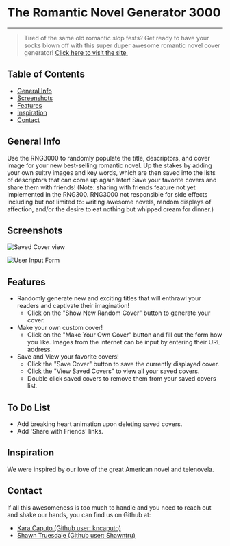 # The Romantic Novel Generator 3000

---

> Tired of the same old romantic slop fests? Get ready to have your socks blown off with this super duper awesome romantic novel cover generator! [Click here to visit the site.](https://shawntru.github.io/romcom/)
## Table of Contents

* [General Info](#gerenal-info)
* [Screenshots](#screenshots)
* [Features](#features)
* [Inspiration](#inspiration)
* [Contact](#contact)

## General Info

Use the RNG3000 to randomly populate the title, descriptors, and cover image for your new best-selling romantic novel. Up the stakes by adding your own sultry images and key words, which are then saved into the lists of descriptors that can come up again later! Save your favorite covers and share them with friends! (Note: sharing with friends feature not yet implemented in the RNG300. RNG3000 not responsible for side effects including but not limited to: writing awesome novels, random displays of affection, and/or the desire to eat nothing but whipped cream for dinner.)

## Screenshots

![Saved Cover view](https://imgur.com/slxiPhu.png)

![User Input Form](https://imgur.com/IMvixJI.png)

## Features

* Randomly generate new and exciting titles that will enthrawl your readers and captivate their imagination! 
  * Click on the "Show New Random Cover" button to generate your cover.
* Make your own custom cover!
  * Click on the "Make Your Own Cover" button and fill out the form how you like. Images from the internet can be input by entering their URL address. 
* Save and View your favorite covers!
  * Click the "Save Cover" button to save the currently displayed cover. 
  * Click the "View Saved Covers" to view all your saved covers.
  * Double click saved covers to remove them from your saved covers list.

## To Do List

* Add breaking heart animation upon deleting saved covers.
* Add 'Share with Friends' links.

## Inspiration

We were inspired by our love of the great American novel and telenovela.

## Contact 

If all this awesomeness is too much to handle and you need to reach out and shake our hands, you can find us on Github at:

* [Kara Caputo (Github user: kncaputo)](https://github.com/kncaputo)
* [Shawn Truesdale (Github user: Shawntru)](https://github.com/Shawntru)





